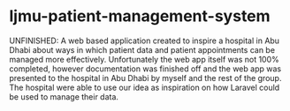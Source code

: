 # ljmu-patient-management-system
UNFINISHED: A web based application created to inspire a hospital in Abu Dhabi about ways in which patient data
and patient appointments can be managed more effectively. Unfortunately the web app itself was not 100% completed,
however documentation was finished off and the web app was presented to the hospital in Abu Dhabi by myself and the rest of the group.
The hospital were able to use our idea as inspiration on how Laravel could be used to manage their data.

